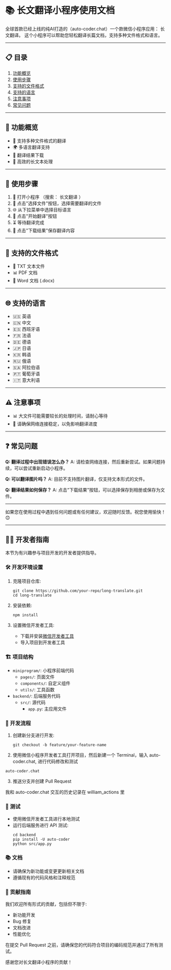 
# 📚 长文翻译小程序使用文档

全球首款已经上线的纯AI打造的（auto-coder.chat）一个款微信小程序应用： 长文翻译。
这个小程序可以帮助您轻松翻译长篇文档，支持多种文件格式和语言。

---

## 📋 目录

1. [功能概览](#功能概览)
2. [使用步骤](#使用步骤)
3. [支持的文件格式](#支持的文件格式)
4. [支持的语言](#支持的语言)
5. [注意事项](#注意事项)
6. [常见问题](#常见问题)

---

## 🌟 功能概览

- 📄 支持多种文件格式的翻译
- 🌍 多语言翻译支持
- 💾 翻译结果下载
- 🚀 高效的长文本处理

---

## 🔧 使用步骤

1. 📲 打开小程序 （搜索： 长文翻译 ）
2. 📁 点击"选择文件"按钮，选择需要翻译的文件
3. 🌐 从下拉菜单中选择目标语言
4. 🚀 点击"开始翻译"按钮
5. ⏳ 等待翻译完成
6. 💾 点击"下载结果"保存翻译内容

---

## 📑 支持的文件格式

- 📄 TXT 文本文件
- 📊 PDF 文档
- 📝 Word 文档 (.docx)

---

## 🌐 支持的语言

- 🇺🇸 英语
- 🇨🇳 中文
- 🇪🇸 西班牙语
- 🇫🇷 法语
- 🇩🇪 德语
- 🇯🇵 日语
- 🇰🇷 韩语
- 🇷🇺 俄语
- 🇸🇦 阿拉伯语
- 🇵🇹 葡萄牙语
- 🇮🇹 意大利语

---

## ⚠️ 注意事项

- 📊 大文件可能需要较长的处理时间，请耐心等待
- 📶 请确保网络连接稳定，以免影响翻译进度

---

## ❓ 常见问题

**Q: 翻译过程中出现错误怎么办？**
A: 请检查网络连接，然后重新尝试。如果问题持续，可以尝试重新启动小程序。

**Q: 可以翻译图片吗？**
A: 目前不支持图片翻译，仅支持文本形式的文件。

**Q: 翻译结果如何保存？**
A: 点击"下载结果"按钮，可以选择保存到相册或保存为文件。

---
如果您在使用过程中遇到任何问题或有任何建议，欢迎随时反馈。祝您使用愉快！ 😊

---

## 👨‍💻 开发者指南

本节为有兴趣参与项目开发的开发者提供指导。

### 🛠 开发环境设置

1. 克隆项目仓库:
   ```
   git clone https://github.com/your-repo/long-translate.git
   cd long-translate
   ```

2. 安装依赖:
   ```
   npm install
   ```

3. 设置微信开发者工具:
   - 下载并安装[微信开发者工具](https://developers.weixin.qq.com/miniprogram/dev/devtools/download.html)
   - 导入项目到开发者工具

### 🏗 项目结构

- `miniprogram/`: 小程序前端代码
  - `pages/`: 页面文件
  - `components/`: 自定义组件
  - `utils/`: 工具函数
- `backend/`: 后端服务代码
  - `src/`: 源代码
    - `app.py`: 主应用文件

### 🔧 开发流程

1. 创建新分支进行开发:
   ```
   git checkout -b feature/your-feature-name
   ```

2. 使用微信小程序开发者工具打开项目，然后新建一个 Terminal，输入 auto-coder.chat, 进行代码修改和测试
  ```
  auto-coder.chat
  ```

3. 推送分支并创建 Pull Request

我和 auto-coder.chat 交互的历史记录在 william_actions 里

### 🧪 测试

- 使用微信开发者工具进行本地测试
- 运行后端服务进行 API 测试:
  ```
  cd backend
  pip install -U auto-coder
  python src/app.py
  ```

### 📚 文档

- 请确保为新功能或变更更新相关文档
- 遵循现有的代码风格和注释规范

### 🤝 贡献指南

我们欢迎所有形式的贡献，包括但不限于:

- 新功能开发
- Bug 修复
- 文档改进
- 性能优化

在提交 Pull Request 之前，请确保您的代码符合项目的编码规范并通过了所有测试。

感谢您对长文翻译小程序的贡献！

